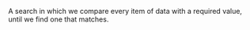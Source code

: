 A search in which we compare every item of data with a required value,
until we find one that matches.
